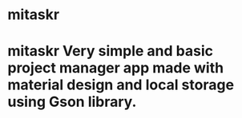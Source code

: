 # mitaskr
# mitaskr Very simple and basic project manager app made with material design and local storage using Gson library.
